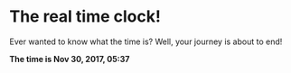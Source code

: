 # The real time clock!

Ever wanted to know what the time is? Well, your journey is about to end!

**The time is Nov 30, 2017, 05:37**